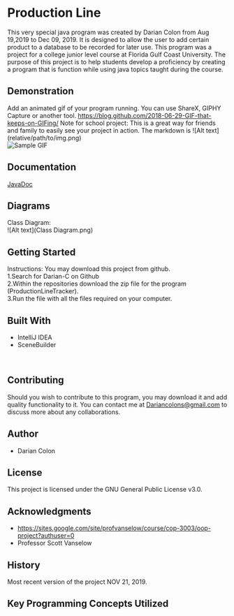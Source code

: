 # Production Line 

This very special java program was created by Darian Colon from Aug 19,2019 to Dec 09, 2019. It is designed to allow the user 
to add certain product to a database to be recorded for later use. This program was a project for a college junior level
course at Florida Gulf Coast University. The purpose of this project is to help students develop a proficiency by 
creating a program that is function while using java topics taught during the course.<br />


## Demonstration

Add an animated gif of your program running. You can use ShareX, GIPHY Capture or another tool. https://blog.github.com/2018-06-29-GIF-that-keeps-on-GIFing/
Note for school project: This is a great way for friends and family to easily see your project in action. 
The markdown is  \!\[Alt text\]\(relative/path/to/img.png) <br />
![Sample GIF](docs/octocat_github.gif) 

## Documentation
[JavaDoc](https://darian-c.github.io/ProductionLineTracker/) 

## Diagrams
Class Diagram:<br />
![Alt text](Class Diagram.png)<br /> 


## Getting Started

Instructions: You may download this project from github.<br /> 
1.Search for Darian-C on Github <br /> 
2.Within the repositories download the zip file for the program (ProductionLineTracker). <br /> 
3.Run the file with all the files required on your computer.<br /> 

## Built With
* IntelliJ IDEA
* SceneBuilder
<br />

## Contributing

Should you wish to contribute to this program, you may download it and add quality functionality to it. You can contact
me at Dariancolons@gmail.com to discuss more about any collaborations. 

## Author

* Darian Colon

## License

This project is licensed under the GNU General Public License v3.0.<br />

## Acknowledgments

* https://sites.google.com/site/profvanselow/course/cop-3003/oop-project?authuser=0
* Professor Scott Vanselow


## History

Most recent version of the project NOV 21, 2019. 

## Key Programming Concepts Utilized

~~~~